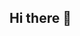 ## Hi there 👋

<!--
**Ebad-ullah72/Ebad-ullah72** is a ✨ _special_ ✨ repository because its `README.md` (this file) appears on your GitHub profile.

Here are some ideas to get you started:

- 🔭 I’m currently working on c++, Python and web
- 🌱 I’m currently learning c++ and phython, HTML
- 👯 I’m looking to collaborate on C++ projects And web baised projects.
- 🤔 I’m looking for help with Internships.
- 💬 Ask me about C++ and Phyton And Web based projects and technologies.
- 📫 How to reach me: Instagram @ebad_ullah72 Linkdin: https://www.linkedin.com/in/ebad-ullah
- 😄 Pronouns: he\him
- ⚡ Fun fact: when i'm not coding you will se me with my Novels.
-->
